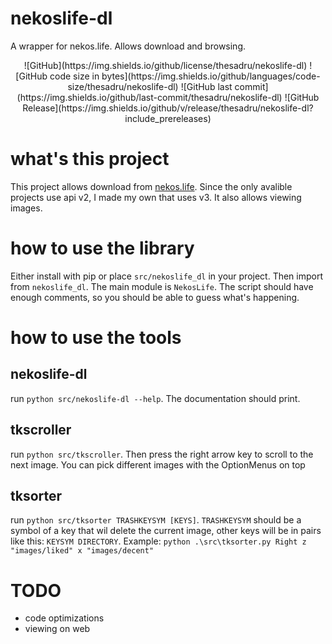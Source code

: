 # nekoslife-dl
A wrapper for nekos.life. Allows download and browsing.
<div align="center">
  ![GitHub](https://img.shields.io/github/license/thesadru/nekoslife-dl)
  ![GitHub code size in bytes](https://img.shields.io/github/languages/code-size/thesadru/nekoslife-dl)
  ![GitHub last commit](https://img.shields.io/github/last-commit/thesadru/nekoslife-dl)
  ![GitHub Release](https://img.shields.io/github/v/release/thesadru/nekoslife-dl?include_prereleases)
</div>

# what's this project
This project allows download from [nekos.life](https://nekos.life). Since the only avalible projects use api v2, I made my own that uses v3. It also allows viewing images.

# how to use the library
Either install with pip or place `src/nekoslife_dl` in your project. Then import from `nekoslife_dl`. The main module is `NekosLife`. The script should have enough comments, so you should be able to guess what's happening.

# how to use the tools
## nekoslife-dl
run `python src/nekoslife-dl --help`. The documentation should print.
## tkscroller
run `python src/tkscroller`. Then press the right arrow key to scroll to the next image. You can pick different images with the OptionMenus on top
## tksorter
run `python src/tksorter TRASHKEYSYM [KEYS]`. `TRASHKEYSYM` should be a symbol of a key that wil delete the current image, other keys will be in pairs like this: `KEYSYM DIRECTORY`.
Example: `python .\src\tksorter.py Right z "images/liked" x "images/decent"`

# TODO
- code optimizations
- viewing on web
